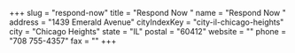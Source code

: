 +++
slug = "respond-now"
title = "Respond Now "
name = "Respond Now "
address = "1439 Emerald Avenue"
cityIndexKey = "city-il-chicago-heights"
city = "Chicago Heights"
state = "IL"
postal = "60412"
website = ""
phone = "708 755-4357"
fax = ""
+++
